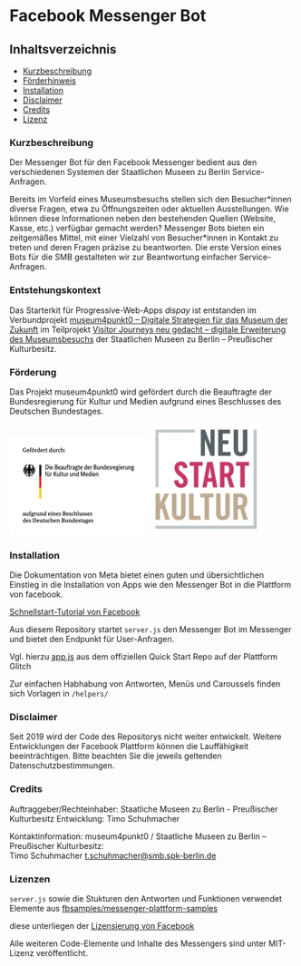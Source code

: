 # Facebook Messenger Bot

## Inhaltsverzeichnis
* [Kurzbeschreibung](#Kurzbeschreibung)
* [Förderhinweis](#Förderhinweis)
* [Installation](#Installation)
* [Disclaimer](#Disclaimer)
* [Credits](#Credits)
* [Lizenz](#Lizenz)

### Kurzbeschreibung
Der Messenger Bot für den Facebook Messenger bedient aus den verschiedenen Systemen der Staatlichen Museen zu Berlin Service-Anfragen.

Bereits im Vorfeld eines Museumsbesuchs stellen sich den Besucher\*innen diverse Fragen, etwa zu Öffnungszeiten oder aktuellen Ausstellungen. Wie können diese Informationen neben den bestehenden Quellen (Website, Kasse, etc.) verfügbar gemacht werden? Messenger Bots bieten ein zeitgemäßes Mittel, mit einer Vielzahl von Besucher\*innen in Kontakt zu treten und deren Fragen präzise zu beantworten. Die erste Version eines Bots für die SMB gestalteten wir zur Beantwortung einfacher Service-Anfragen.

### Entstehungskontext
Das Starterkit für Progressive-Web-Apps _dispay_ ist entstanden im Verbundprojekt [museum4punkt0 – Digitale Strategien für das Museum der Zukunft](https://www.museum4punkt0.de) im Teilprojekt [Visitor Journeys neu gedacht – digitale Erweiterung des Museumsbesuchs](https://www.museum4punkt0.de/teilprojekt/visitor-journeys-neu-gedacht-digitale-erweiterung-des-museumsbesuchs/) der Staatlichen Museen zu Berlin – Preußischer Kulturbesitz.

### Förderung
Das Projekt museum4punkt0 wird gefördert durch die Beauftragte der Bundesregierung für Kultur und Medien aufgrund eines Beschlusses des Deutschen Bundestages.

![BKM-Logo](https://github.com/museum4punkt0/Object-by-Object/blob/77bba25aa5a7f9948d4fd6f0b59f5bfb56ae89e2/04%20Logos/BKM_Fz_2017_Web_de.gif)
![NeustartKultur](https://github.com/museum4punkt0/Object-by-Object/blob/22f4e86d4d213c87afdba45454bf62f4253cada1/04%20Logos/BKM_Neustart_Kultur_Wortmarke_pos_RGB_RZ_web.jpg)


### Installation
Die Dokumentation von Meta bietet einen guten und übersichtlichen  Einstieg in die Installation von Apps wie den Messenger Bot in die Plattform von facebook.

[Schnellstart-Tutorial von Facebook](https://developers.facebook.com/docs/messenger-platform/getting-started/quick-start)

Aus diesem Repository startet ```server.js``` den Messenger Bot im Messenger und bietet den Endpunkt für User-Anfragen. 

Vgl. hierzu [app.js](https://glitch.com/embed/#!/messenger-platform-quick-start?path=app.js%3A1%3A0) aus dem offiziellen Quick Start Repo auf der Plattform Glitch

Zur einfachen Habhabung von Antworten, Menüs und Caroussels finden sich Vorlagen in ```/helpers/```

### Disclaimer
Seit 2019 wird der Code des Repositorys nicht weiter entwickelt. Weitere Entwicklungen der Facebook Plattform können die Lauffähigkeit beeinträchtigen.
Bitte beachten Sie die jeweils geltenden Datenschutzbestimmungen.

### Credits
Auftraggeber/Rechteinhaber: Staatliche Museen zu Berlin - Preußischer Kulturbesitz
Entwicklung: Timo Schuhmacher

Kontaktinformation:
museum4punkt0 / Staatliche Museen zu Berlin – Preußischer Kulturbesitz:  
Timo Schuhmacher t.schuhmacher@smb.spk-berlin.de

### Lizenzen
```server.js``` sowie die Stukturen den Antworten und Funktionen verwendet Elemente aus [fbsamples/messenger-plattform-samples](https://github.com/fbsamples/messenger-platform-samples/tree/main/quick-start)

diese unterliegen der [Lizensierung von Facebook](https://github.com/fbsamples/messenger-platform-samples/blob/main/LICENSE)

Alle weiteren Code-Elemente und Inhalte des Messengers sind unter MIT-Lizenz veröffentlicht.